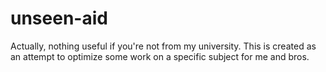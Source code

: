 # unseen-aid
Actually, nothing useful if you're not from my university. This is created as an attempt to optimize some work on a specific subject for me and bros.
